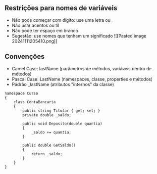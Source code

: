 ## Restrições para nomes de variáveis
- Não pode começar com dígito: use uma letra ou _ 
- Não usar acentos ou til 
- Não pode ter espaço em branco 
- Sugestão: use nomes que tenham um significado
![[Pasted image 20241111205410.png]]
## Convenções 
- Camel Case: lastName (parâmetros de métodos, variáveis dentro de métodos) 
- Pascal Case: LastName (namespaces, classe, properties e métodos) 
- Padrão _lastName (atributos "internos" da classe)

```
namespace Curso 
{ 
	class ContaBancaria 
	{ 
		public string Titular { get; set; } 
		private double _saldo; 
		
		public void Deposito(double quantia) 
		{ 
			_saldo += quantia; 
		} 
		
		public double GetSaldo() 
		{ 
			return _saldo; 
		} 
	} 
}
```
